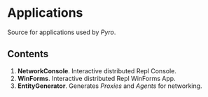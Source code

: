# Applications

Source for applications used by _Pyro_.

## Contents

1. **NetworkConsole**. Interactive distributed Repl Console.
1. **WinForms**. Interactive distributed Repl WinForms App.
1. **EntityGenerator**. Generates _Proxies_ and _Agents_ for networking.
~~~~
